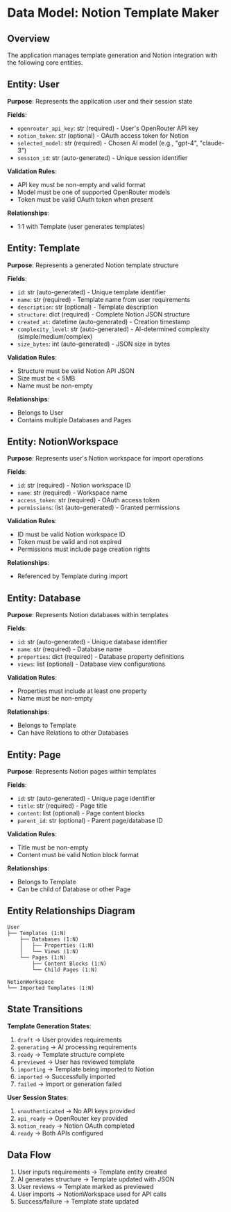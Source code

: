 # Data Model: Notion Template Maker

## Overview
The application manages template generation and Notion integration with the following core entities.

## Entity: User
**Purpose**: Represents the application user and their session state

**Fields**:
- `openrouter_api_key`: str (required) - User's OpenRouter API key
- `notion_token`: str (optional) - OAuth access token for Notion
- `selected_model`: str (required) - Chosen AI model (e.g., "gpt-4", "claude-3")
- `session_id`: str (auto-generated) - Unique session identifier

**Validation Rules**:
- API key must be non-empty and valid format
- Model must be one of supported OpenRouter models
- Token must be valid OAuth token when present

**Relationships**:
- 1:1 with Template (user generates templates)

## Entity: Template
**Purpose**: Represents a generated Notion template structure

**Fields**:
- `id`: str (auto-generated) - Unique template identifier
- `name`: str (required) - Template name from user requirements
- `description`: str (optional) - Template description
- `structure`: dict (required) - Complete Notion JSON structure
- `created_at`: datetime (auto-generated) - Creation timestamp
- `complexity_level`: str (auto-generated) - AI-determined complexity (simple/medium/complex)
- `size_bytes`: int (auto-generated) - JSON size in bytes

**Validation Rules**:
- Structure must be valid Notion API JSON
- Size must be < 5MB
- Name must be non-empty

**Relationships**:
- Belongs to User
- Contains multiple Databases and Pages

## Entity: NotionWorkspace
**Purpose**: Represents user's Notion workspace for import operations

**Fields**:
- `id`: str (required) - Notion workspace ID
- `name`: str (required) - Workspace name
- `access_token`: str (required) - OAuth access token
- `permissions`: list (auto-generated) - Granted permissions

**Validation Rules**:
- ID must be valid Notion workspace ID
- Token must be valid and not expired
- Permissions must include page creation rights

**Relationships**:
- Referenced by Template during import

## Entity: Database
**Purpose**: Represents Notion databases within templates

**Fields**:
- `id`: str (auto-generated) - Unique database identifier
- `name`: str (required) - Database name
- `properties`: dict (required) - Database property definitions
- `views`: list (optional) - Database view configurations

**Validation Rules**:
- Properties must include at least one property
- Name must be non-empty

**Relationships**:
- Belongs to Template
- Can have Relations to other Databases

## Entity: Page
**Purpose**: Represents Notion pages within templates

**Fields**:
- `id`: str (auto-generated) - Unique page identifier
- `title`: str (required) - Page title
- `content`: list (optional) - Page content blocks
- `parent_id`: str (optional) - Parent page/database ID

**Validation Rules**:
- Title must be non-empty
- Content must be valid Notion block format

**Relationships**:
- Belongs to Template
- Can be child of Database or other Page

## Entity Relationships Diagram
```
User
├── Templates (1:N)
    ├── Databases (1:N)
    │   ├── Properties (1:N)
    │   └── Views (1:N)
    └── Pages (1:N)
        ├── Content Blocks (1:N)
        └── Child Pages (1:N)

NotionWorkspace
└── Imported Templates (1:N)
```

## State Transitions
**Template Generation States**:
1. `draft` → User provides requirements
2. `generating` → AI processing requirements
3. `ready` → Template structure complete
4. `previewed` → User has reviewed template
5. `importing` → Template being imported to Notion
6. `imported` → Successfully imported
7. `failed` → Import or generation failed

**User Session States**:
1. `unauthenticated` → No API keys provided
2. `api_ready` → OpenRouter key provided
3. `notion_ready` → Notion OAuth completed
4. `ready` → Both APIs configured

## Data Flow
1. User inputs requirements → Template entity created
2. AI generates structure → Template updated with JSON
3. User reviews → Template marked as previewed
4. User imports → NotionWorkspace used for API calls
5. Success/failure → Template state updated
